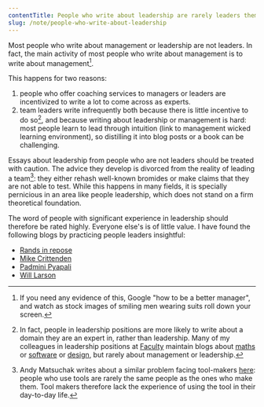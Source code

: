 ```yaml
---
contentTitle: People who write about leadership are rarely leaders themselves
slug: /note/people-who-write-about-leadership
---
```


Most people who write about management or leadership are not leaders. In fact, the main activity of most people who write about management is to write about management[^1].

This happens for two reasons: 
1. people who offer coaching services to managers or leaders are incentivized to write a lot to come across as experts.
2. team leaders write infrequently both because there is little incentive to do so[^2], and because writing about leadership or management is hard: most people learn to lead through intuition (link to management wicked learning environment), so distilling it into blog posts or a book can be challenging.

Essays about leadership from people who are not leaders should be treated with caution. The advice they develop is divorced from the reality of leading a team[^3]: they either rehash well-known bromides or make claims that they are not able to test. While this happens in many fields, it is specially pernicious in an area like people leadership, which does not stand on a firm theoretical foundation.

The word of people with significant experience in leadership should therefore be rated highly. Everyone else's is of little value. I have found the following blogs by practicing people leaders insightful:
- [Rands in repose](https://randsinrepose.com/)
- [Mike Crittenden](https://critter.blog/)
- [Padmini Pyapali](https://smallbigideas.substack.com/)
- [Will Larson](https://lethain.com/featured/)

[^1]: If you need any evidence of this, Google "how to be a better manager", and watch as stock images of smiling men wearing suits roll down your screen.
[^2]: In fact, people in leadership positions are more likely to write about a domain they are an expert in, rather than leadership. Many of my colleagues in leadership positions at [Faculty](https://faculty.ai) maintain blogs about [maths](https://tcbegley.com/blog) or [software](https://acroz.dev/) or [design](https://www.instagram.com/zerotodesign/), but rarely about management or leadership.
[^3]:  Andy Matsuchak writes about a similar problem facing tool-makers [here](https://notes.andymatuschak.org/z3H98n8DGZmu8XArqHZVsckyWvbTe8wK4kAt2): people who use tools are rarely the same people as the ones who make them. Tool makers therefore lack the experience of using the tool in their day-to-day life.
